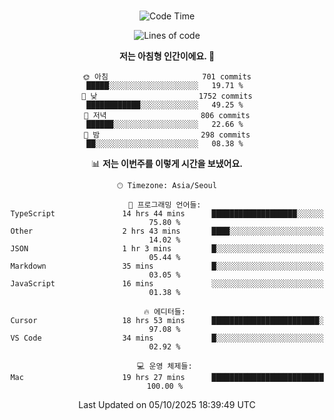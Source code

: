 <div align="center">

<br />

 <!--START_SECTION:waka-->
![Code Time](http://img.shields.io/badge/Code%20Time-5%2C187%20hrs%2017%20mins-blue)

![Lines of code](https://img.shields.io/badge/%EC%A0%80%EB%8A%94%20%EC%97%AC%ED%83%9C%EA%B9%8C%EC%A7%80%20-2.3%20million%20%EC%A4%84%EC%9D%98%20%EC%BD%94%EB%93%9C%EB%A5%BC%20%EC%9E%91%EC%84%B1%ED%96%88%EC%96%B4%EC%9A%94.-blue)

**저는 아침형 인간이에요. 🐤** 

```text
🌞 아침                     701 commits         █████░░░░░░░░░░░░░░░░░░░░   19.71 % 
🌆 낮　                     1752 commits        ████████████░░░░░░░░░░░░░   49.25 % 
🌃 저녁                     806 commits         ██████░░░░░░░░░░░░░░░░░░░   22.66 % 
🌙 밤　                     298 commits         ██░░░░░░░░░░░░░░░░░░░░░░░   08.38 % 
```


📊 **저는 이번주를 이렇게 시간을 보냈어요.** 

```text
🕑︎ Timezone: Asia/Seoul

💬 프로그래밍 언어들: 
TypeScript               14 hrs 44 mins      ███████████████████░░░░░░   75.80 % 
Other                    2 hrs 43 mins       ████░░░░░░░░░░░░░░░░░░░░░   14.02 % 
JSON                     1 hr 3 mins         █░░░░░░░░░░░░░░░░░░░░░░░░   05.44 % 
Markdown                 35 mins             █░░░░░░░░░░░░░░░░░░░░░░░░   03.05 % 
JavaScript               16 mins             ░░░░░░░░░░░░░░░░░░░░░░░░░   01.38 % 

🔥 에디터들: 
Cursor                   18 hrs 53 mins      ████████████████████████░   97.08 % 
VS Code                  34 mins             █░░░░░░░░░░░░░░░░░░░░░░░░   02.92 % 

💻 운영 체제들: 
Mac                      19 hrs 27 mins      █████████████████████████   100.00 % 
```


 Last Updated on 05/10/2025 18:39:49 UTC
<!--END_SECTION:waka-->

</div>
